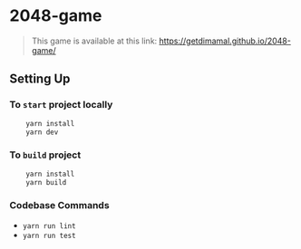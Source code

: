 # 2048-game

> This game is available at this link: https://getdimamal.github.io/2048-game/

## Setting Up

### To `start` project locally

```bash
    yarn install
    yarn dev
```

### To `build` project

```bash
    yarn install
    yarn build
```

### Codebase Commands

* `yarn run lint`
* `yarn run test`